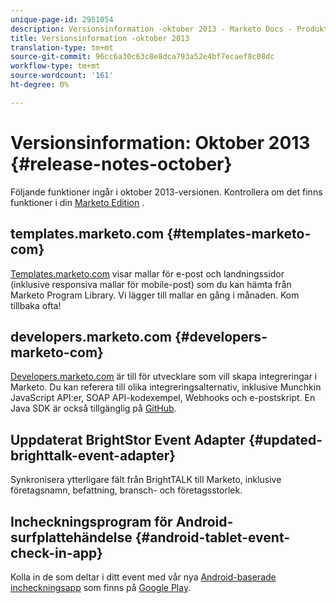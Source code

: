 ```yaml
---
unique-page-id: 2951054
description: Versionsinformation -oktober 2013 - Marketo Docs - Produktdokumentation
title: Versionsinformation -oktober 2013
translation-type: tm+mt
source-git-commit: 96cc6a30c63c8e8dca793a52e4bf7ecaef8c08dc
workflow-type: tm+mt
source-wordcount: '161'
ht-degree: 0%

---
```



# Versionsinformation: Oktober 2013 {#release-notes-october}

Följande funktioner ingår i oktober 2013-versionen. Kontrollera om det finns funktioner i din [Marketo Edition](http://docs.marketo.com/display/docs/assets/pricing.php) .

## templates.marketo.com {#templates-marketo-com}

[Templates.marketo.com](http://templates.marketo.com) visar mallar för e-post och landningssidor (inklusive responsiva mallar för mobile-post) som du kan hämta från Marketo Program Library. Vi lägger till mallar en gång i månaden. Kom tillbaka ofta!

## developers.marketo.com {#developers-marketo-com}

[Developers.marketo.com](http://developers.marketo.com) är till för utvecklare som vill skapa integreringar i Marketo. Du kan referera till olika integreringsalternativ, inklusive Munchkin JavaScript API:er, SOAP API-kodexempel, Webhooks och e-postskript. En Java SDK är också tillgänglig på [GitHub](https://github.com/Marketo/SOAP-API-Java-Client).

## Uppdaterat BrightStor Event Adapter {#updated-brighttalk-event-adapter}

Synkronisera ytterligare fält från BrightTALK till Marketo, inklusive företagsnamn, befattning, bransch- och företagsstorlek.

## Incheckningsprogram för Android-surfplattehändelse {#android-tablet-event-check-in-app}

Kolla in de som deltar i ditt event med vår nya [Android-baserade incheckningsapp](../../product-docs/core-marketo-concepts/mobile-apps/event-check-in/check-people-into-your-event-from-your-tablet.md) som finns på [Google Play](https://play.google.com/store/apps/details?id=com.marketo.eventcheckin&amp;hl=en).
